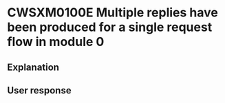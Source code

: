 # CWSXM0100E Multiple replies have been produced for a single request flow in module 0

## Explanation

## User response